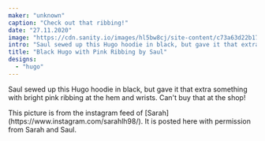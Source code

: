 ```yaml
---
maker: "unknown"
caption: "Check out that ribbing!"
date: "27.11.2020"
image: "https://cdn.sanity.io/images/hl5bw8cj/site-content/c73a63d22b171ce29161c068b9b259ba70e26d4d-1080x1080.jpg"
intro: "Saul sewed up this Hugo hoodie in black, but gave it that extra something with bright pink ribbing at the hem and wrists. Can't buy that at the shop!"
title: "Black Hugo with Pink Ribbing by Saul"
designs:
  - "hugo"
---
```


Saul sewed up this Hugo hoodie in black, but gave it that extra something with bright pink ribbing at the hem and wrists. Can't buy that at the shop!

<Note>
This picture is from the instagram feed of [Sarah](https://www.instagram.com/sarahlh98/). It is posted here with permission from Sarah and Saul.
</Note>


